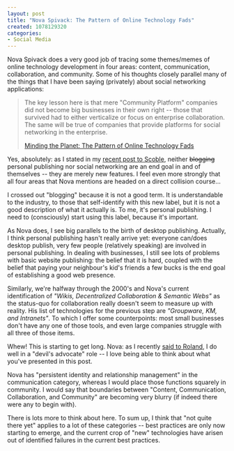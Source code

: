 ```yaml
--- 
layout: post
title: "Nova Spivack: The Pattern of Online Technology Fads"
created: 1078129320
categories: 
- Social Media
---
```

<p>Nova Spivack does a very good job of tracing some themes/memes of online technology development in four areas: content, communication, collaboration, and community. Some of his thoughts closely parallel many of the things that I have been saying (privately) about social networking applications:</p>

<blockquote>
<p>The key lesson here is that mere "Community Platform" companies did not become big businesses in their own right -- those that survived had to either verticalize or focus on enterprise collaboration. The same will be true of companies that provide platforms for social networking in the enterprise.</p>
<p><a href="http://novaspivack.typepad.com/nova_spivacks_weblog/2004/02/deja_vu_all_ove.html" title="The Pattern of Online Technology Fads">Minding the Planet: The Pattern of Online Technology Fads</a></p>
</blockquote>

<p>Yes, absolutely: as I stated in my <a href="http://www.bmannconsulting.com/node/view/926" title="Robert Scoble: I still don't get social software">recent post to Scoble</a>, neither <strike>blogging</strike> personal publishing nor social networking are an end goal in and of themselves -- they are merely new features. I feel even more strongly that all four areas that Nova mentions are headed on a direct collision course…</p>
<!--break-->
<p>I crossed out "blogging" because it is not a good term. It is understandable to the industry, to those that self-identify with this new label, but it is not a good description of what it actually is. To me, it's personal publishing. I need to (consciously) start using this label, because it's important.</p>

<p>As Nova does, I see big parallels to the birth of desktop publishing. Actually, I think personal publishing hasn't really arrive yet: everyone can/does desktop publish, very few people (relatively speaking) are involved in personal publishing. In dealing with businesses, I still see lots of problems with basic website publishing: the belief that it is hard, coupled with the belief that paying your neighbour's kid's friends a few bucks is the end goal of establishing a good web presence.</p>

<p>Similarly, we're halfway through the 2000's and Nova's current identification of <em>"Wikis, Decentralized Collaboration & Semantic Webs"</em> as the status-quo for collaboration really doesn't seem to measure up with reality. His list of technologies for the previous step are <em>"Groupware, KM, and Intranets"</em>. To which I offer some counterpoints: most small businesses don't have any one of those tools, and even large companies struggle with all three of those items.</p>

<p>Whew! This is starting to get long. Nova: as I recently <a href="http://www.bmannconsulting.com/node/view/932" title="The bit about pushing, and playing devil's advocate">said to Roland</a>, I do well in a "devil's advocate" role -- I love being able to think about what you've presented in this post.</p>

<p>Nova has "persistent identity and relationship management" in the communication category, whereas I would place those functions squarely in community. I would say that boundaries between "Content, Communication, Collaboration, and Community" are becoming very blurry (if indeed there were any to begin with).</p>

<p>There is lots more to think about here. To sum up, I think that "not quite there yet" applies to a lot of these categories -- best practices are only now starting to emerge, and the current crop of "new" technologies have arisen out of identified failures in the current best practices.</p>
